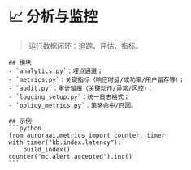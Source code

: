 # 📈 分析与监控

> 运行数据闭环：追踪、评估、指标。


    ## 模块
    - `analytics.py`：埋点通道；
    - `metrics.py`：关键指标（响应时延/成功率/用户留存等）；
    - `audit.py`：审计留痕（关键动作/异常/风控）；
    - `logging_setup.py`：统一日志格式；
    - `policy_metrics.py`：策略命中/召回。

    ## 示例
    ```python
    from auroraai.metrics import counter, timer
    with timer("kb.index.latency"):
        build_index()
    counter("mc.alert.accepted").inc()
    ```
    